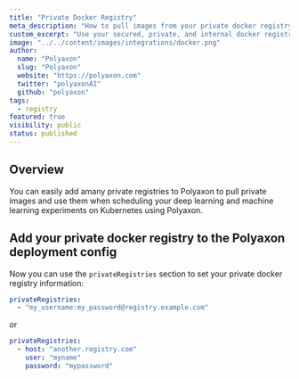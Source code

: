 ```yaml
---
title: "Private Docker Registry"
meta_description: "How to pull images from your private docker registry."
custom_excerpt: "Use your secured, private, and internal docker registry to start your machine learning and deep learning experiments on Kubernetes on Polyaxon."
image: "../../content/images/integrations/docker.png"
author:
  name: "Polyaxon"
  slug: "Polyaxon"
  website: "https://polyaxon.com"
  twitter: "polyaxonAI"
  github: "polyaxon"
tags: 
  - registry
featured: true
visibility: public
status: published
---
```


## Overview

You can easily add amany private registries to Polyaxon to pull private images and use them when scheduling your deep learning and machine learning experiments on Kubernetes using Polyaxon.

## Add your private docker registry to the Polyaxon deployment config

Now you can use the `privateRegistries` section to set your private docker registry information:

```yaml
privateRegistries:
  - "my_username:my_password@registry.example.com"
```

or 

```yaml
privateRegistries:
  - host: "another.registry.com"
    user: "myname"
    password: "mypassword"
```
